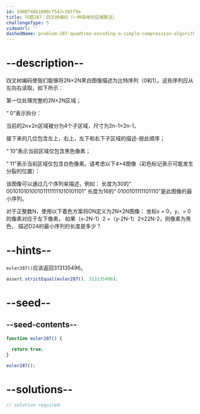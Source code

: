 ```yaml
---
id: 5900f48b1000cf542c50ff9e
title: 问题287：四叉树编码（一种简单的压缩算法）
challengeType: 5
videoUrl: ''
dashedName: problem-287-quadtree-encoding-a-simple-compression-algorithm
---
```


# --description--

四叉树编码使我们能够将2N×2N黑白图像描述为比特序列（0和1）。这些序列应从左向右读取，如下所示：

第一位处理完整的2N×2N区域；

“ 0”表示拆分：

当前的2n×2n区域被分为4个子区域，尺寸为2n-1×2n-1，

接下来的几位包含左上，右上，左下和右下子区域的描述-按此顺序；

“ 10”表示当前区域仅包含黑色像素；

“ 11”表示当前区域仅包含白色像素。请考虑以下4×4图像（彩色标记表示可能发生分裂的位置）：

该图像可以通过几个序列来描述，例如： 长度为30的“ 001010101001011111111010101101” 长度为16的“ 0100101111101110”是此图像的最小序列。

对于正整数N，使用以下着色方案将DN定义为2N×2N图像： 坐标x = 0，y，= 0的像素对应于左下像素， 如果（x-2N-1）2 +（y-2N-1）2≤22N-2，则像素为黑色， 描述D24的最小序列的长度是多少？

# --hints--

`euler287()`应该返回313135496。

```js
assert.strictEqual(euler287(), 313135496);
```

# --seed--

## --seed-contents--

```js
function euler287() {

  return true;
}

euler287();
```

# --solutions--

```js
// solution required
```
